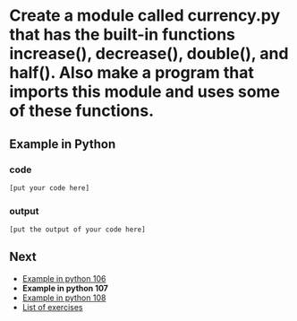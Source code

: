 # Create a module called currency.py that has the built-in functions increase(), decrease(), double(), and half(). Also make a program that imports this module and uses some of these functions.

## Example in Python

### code

``` python
[put your code here]
```

### output

```
[put the output of your code here]
```

## Next

- [Example in python 106](../../106/python)
- **Example in python 107**
- [Example in python 108](../../108/python)
- [List of exercises](../..)
